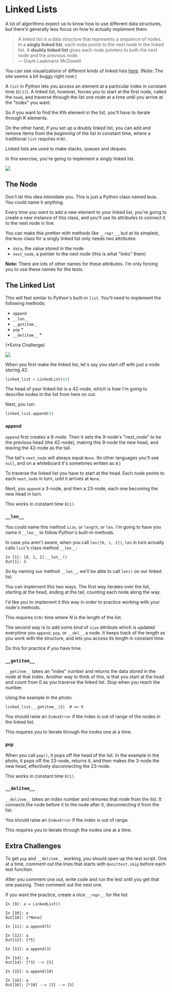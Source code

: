 # Linked Lists

A lot of algorithms expect us to know how to use different data structures, but there's generally less focus on how to actually implement them.

> A linked list is a data structure that represents a sequence of nodes. In a **singly linked list**, each node points to the next node in the linked list. A **doubly linked list** gives each node pointers to both the next node and the previous node. <br/> — Gayle Laakmann McDowell

You can see visualizations of different kinds of linked lists [here](http://visualgo.net/list). (Note: The site seems a bit buggy right now.)

A `list` in Python lets you access an element at a particular index in constant time (`O(1)`). A linked list, however, forces you to start at the first node, called the `head`, and traverse through the list one node at a time until you arrive at the "index" you want.

So if you want to find the Kth element in the list, you'll have to iterate through K elements.

On the other hand, if you set up a doubly linked list, you can add and remove items from the _beginning_ of the list in constant time, where a traditional `list` requires `O(N)`.

Linked lists are used to make stacks, queues and deques.

In this exercise, you're going to implement a singly linked list.

<img src="http://i.imgur.com/tVgxoLN.png" />

The Node
----

Don't let this idea intimidate you. This is just a Python class named `Node`. You could name it anything.

Every time you want to add a new element to your linked list, you're going to create a new instance of this class, and you'll use its attributes to connect it to the next node in line.

You can make this prettier with methods like `__repr__`, but at its simplest, the `Node` class for a singly linked list only needs two attributes:

- `data`, the value stored in the node
- `next_node`, a pointer to the next node (this is what "links" them)

**Note:** There are lots of other names for these attributes. I'm only forcing you to use these names for the tests.

The Linked List
----

This will feel similar to Python's built-in `list`. You'll need to implement the following methods:

- `append`
- `__len__`
- `__getitem__`
- `pop` *
- `__delitem__` *

(*Extra Challenge)

<img src="http://i.imgur.com/tVgxoLN.png" />

When you first make the linked list, let's say you start off with just a node storing 42:

```python
linked_list = LinkedList(42)
```

The head of your linked list is a 42-node, which is how I'm going to describe nodes in the list from here on out.

Next, you run:

```python
linked_list.append(9)
```

### `append`

`append` first creates a 9-node. Then it sets the 9-node's "next_node" to be the previous head (the 42-node), making this 9-node the new head, and leaving the 42-node as the tail.

The tail's `next_node` will always equal `None`. (In other languages you'll see `null`, and on a whiteboard it's sometimes written as `Ø`.)

To traverse the linked list you have to start at the head. Each node points to each `next_node` in turn, until it arrives at `None`.

Next, you `append` a 3-node, and then a 23-node, each one becoming the new head in turn.

This works in constant time `O(1)`.

### `__len__`

You could name this method `size`, or `length`, or `len`. I'm going to have you name it `__len__` to follow Python's built-in methods.

In case you aren't aware, when you call `len([0, 1, 2])`, `len` in turn actually calls `list`'s class method `__len__`:

```
In [1]: [0, 1, 2].__len__()
Out[1]: 3
```

So by naming our method `__len__`, we'll be able to call `len()` on our linked list.

You can implement this two ways. The first way iterates over the list, starting at the head, ending at the tail, counting each node along the way.

I'd like you to implement it this way in order to practice working with your node's methods.

This requires `O(N)` time where _N_ is the length of the list.

The second way is to add some kind of `size` attribute which is updated everytime you `append`, `pop`, or `__del__` a node. It keeps track of the length as you work with the structure, and lets you access its length in constant time.

Do this for practice if you have time.

### `__getitem__`

`__getitem__` takes an "index" number and returns the data stored in the node at that index. Another way to think of this, is that you start at the head and count from 0 as you traverse the linked list. Stop when you reach the number.

Using the example in the photo:

```
linked_list.__getitem__(2)  # => 9
```

You should raise an `IndexError` if the index is out of range of the nodes in the linked list.

This requires you to iterate through the nodes one at a time.

### `pop`

When you call `pop()`, it pops off the head of the list. In the example in the photo, it pops off the 23-node, returns it, and then makes the 3-node the new head, effectively disconnecting the 23-node.

This works in constant time `O(1)`.

### `__delitem__`

`__delitem__` takes an index number and removes that node from the list. It connects the node before it to the node after it, disconnecting it from the list.

You should raise an `IndexError` if the index is out of range.

This requires you to iterate through the nodes one at a time.

Extra Challenges
----

To get `pop` and `__delitem__` working, you should open up the test script. One at a time, comment out the lines that starts with `@unittest.skip` before each test function.

After you comment one out, write code and run the test until you get that one passing. Then comment out the next one.

If you want the practice, create a nice `__repr__` for the list:

```
In [9]: a = LinkedList()

In [10]: a
Out[10]: [*None]

In [11]: a.append(5)

In [12]: a
Out[12]: [*5]

In [13]: a.append(3)

In [14]: a
Out[14]: [*3] --> [5]

In [15]: a.append(10)

In [16]: a
Out[16]: [*10] --> [3] --> [5]
```